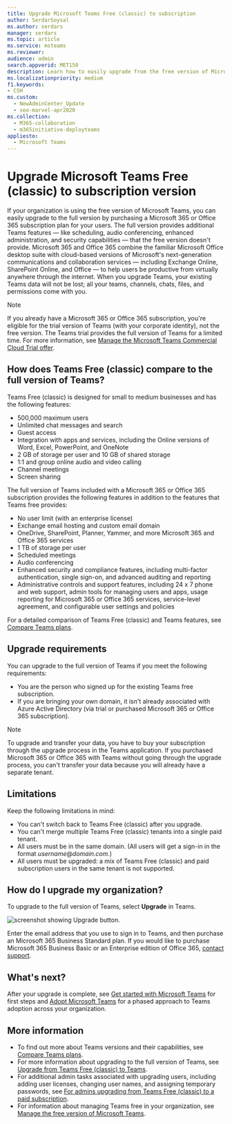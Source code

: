 ```yaml
---
title: Upgrade Microsoft Teams Free (classic) to subscription
author: SerdarSoysal
ms.author: serdars
manager: serdars
ms.topic: article
ms.service: msteams
ms.reviewer: 
audience: admin
search.appverid: MET150
description: Learn how to easily upgrade from the free version of Microsoft Teams to the full version by purchasing a Microsoft 365 or Office 365 subscription plan for your users.
ms.localizationpriority: medium
f1.keywords:
- CSH
ms.custom: 
  - NewAdminCenter_Update
  - seo-marvel-apr2020
ms.collection: 
  - M365-collaboration
  - m365initiative-deployteams
appliesto: 
  - Microsoft Teams
---
```


# Upgrade Microsoft Teams Free (classic) to subscription version

If your organization is using the free version of Microsoft Teams, you can easily upgrade to the full version by purchasing a Microsoft 365 or Office 365 subscription plan for your users. The full version provides additional Teams features — like scheduling, audio conferencing, enhanced administration, and security capabilities — that the free version doesn't provide. Microsoft 365 and Office 365 combine the familiar Microsoft Office desktop suite with cloud-based versions of Microsoft's next-generation communications and collaboration services — including Exchange Online, SharePoint Online, and Office — to help users be productive from virtually anywhere through the internet. When you upgrade Teams, your existing Teams data will not be lost; all your teams, channels, chats, files, and permissions come with you.

> [!NOTE]
> If you already have a Microsoft 365 or Office 365 subscription, you're eligible for the trial version of Teams (with your corporate identity), not the free version. The Teams trial provides the full version of Teams for a limited time. For more information, see [Manage the Microsoft Teams Commercial Cloud Trial offer](./teams-exploratory.md).

## How does Teams Free (classic) compare to the full version of Teams?

Teams Free (classic) is designed for small to medium businesses and has the following features:

- 500,000 maximum users
- Unlimited chat messages and search
- Guest access
- Integration with apps and services, including the Online versions of Word, Excel, PowerPoint, and OneNote
- 2 GB of storage per user and 10 GB of shared storage
- 1:1 and group online audio and video calling
- Channel meetings
- Screen sharing

The full version of Teams included with a Microsoft 365 or Office 365 subscription provides the following features in addition to the features that Teams free provides:

- No user limit (with an enterprise license)
- Exchange email hosting and custom email domain
- OneDrive, SharePoint, Planner, Yammer, and more Microsoft 365 and Office 365 services
- 1 TB of storage per user
- Scheduled meetings
- Audio conferencing
- Enhanced security and compliance features, including multi-factor authentication, single sign-on, and advanced auditing and reporting
- Administrative controls and support features, including 24 x 7 phone and web support, admin tools for managing users and apps, usage reporting for Microsoft 365 or Office 365 services, service-level agreement, and configurable user settings and policies

For a detailed comparison of Teams Free (classic) and Teams features, see [Compare Teams plans](https://products.office.com/microsoft-teams/free).

## Upgrade requirements

You can upgrade to the full version of Teams if you meet the following requirements:

- You are the person who signed up for the existing Teams free subscription.
- If you are bringing your own domain, it isn't already associated with Azure Active Directory (via trial or purchased Microsoft 365 or Office 365 subscription).

> [!NOTE]
> To upgrade and transfer your data, you have to buy your subscription through the upgrade process in the Teams application. If you purchased Microsoft 365 or Office 365 with Teams without going through the upgrade process, you can't transfer your data because you will already have a separate tenant.

## Limitations

Keep the following limitations in mind:

- You can't switch back to Teams Free (classic) after you upgrade.
- You can't merge multiple Teams Free (classic) tenants into a single paid tenant.
- All users must be in the same domain. (All users will get a sign-in in the format *username*@*domain.com*.)
- All users must be upgraded: a mix of Teams Free (classic) and paid subscription users in the same tenant is not supported.

## How do I upgrade my organization?

To upgrade to the full version of Teams, select **Upgrade** in Teams.

![screenshot showing Upgrade button.](media/teams-freemium-upgrade-image1.png)

Enter the email address that you use to sign in to Teams, and then purchase an Microsoft 365 Business Standard plan. If you would like to purchase Microsoft 365 Business Basic or an Enterprise edition of Office 365, [contact support](https://portal.office.com/support/altusupport.aspx?app=teamsfreeupgrade).

## What's next?

After your upgrade is complete, see [Get started with Microsoft Teams](get-started-with-teams-quick-start.md) for first steps and [Adopt Microsoft Teams](adopt-microsoft-teams-landing-page.md) for a phased approach to Teams adoption across your organization.

## More information

- To find out more about Teams versions and their capabilities, see [Compare Teams plans](https://products.office.com/microsoft-teams/free).
- For more information about upgrading to the full version of Teams, see [Upgrade from Teams Free (classic) to Teams](https://support.office.com/article/Upgrade-from-Teams-free-to-Teams-29475bbd-a34f-4175-9b33-d44430f8ad39).
- For additional admin tasks associated with upgrading users, including adding user licenses, changing user names, and assigning temporary passwords, see [For admins upgrading from Teams Free (classic) to a paid subscription](https://support.office.com/article/for-admins-upgrading-from-teams-free-to-a-paid-subscription-75a95e7f-001e-42d0-a787-ae8b992d5a52).
- For information about managing Teams free in your organization, see [Manage the free version of Microsoft Teams](manage-freemium.md).
